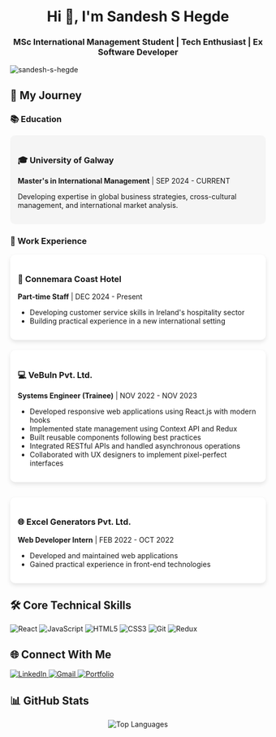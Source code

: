 <h1 align="center">Hi 👋, I'm Sandesh S Hegde</h1>
<h3 align="center">MSc International Management Student | Tech Enthusiast | Ex Software Developer</h3>

<p align="left"> <img src="https://komarev.com/ghpvc/?username=sandesh-s-hegde&label=Profile%20views&color=0e75b6&style=flat" alt="sandesh-s-hegde" /> </p>
<div>
</div>

## 🚀 My Journey

### 📚 Education
<div style="background: #f5f5f5; padding: 15px; border-radius: 10px; margin-bottom: 20px;">
  <h3>🎓 University of Galway</h3>
  <p><strong>Master's in International Management</strong> | SEP 2024 - CURRENT</p>
  <p>Developing expertise in global business strategies, cross-cultural management, and international market analysis.</p>
</div>

### 💼 Work Experience

<div style="display: grid; grid-template-columns: repeat(auto-fit, minmax(300px, 1fr)); gap: 20px; margin-bottom: 30px;">

  <div style="background: #fff; padding: 15px; border-radius: 10px; box-shadow: 0 4px 8px rgba(0,0,0,0.1);">
    <h3>🏨 Connemara Coast Hotel</h3>
    <p><strong>Part-time Staff</strong> | DEC 2024 - Present</p>
    <ul style="margin-top: 10px;">
      <li>Developing customer service skills in Ireland's hospitality sector</li>
      <li>Building practical experience in a new international setting</li>
    </ul>
  </div>

  <div style="background: #fff; padding: 15px; border-radius: 10px; box-shadow: 0 4px 8px rgba(0,0,0,0.1);">
    <h3>💻 VeBuIn Pvt. Ltd.</h3>
    <p><strong>Systems Engineer (Trainee)</strong> | NOV 2022 - NOV 2023</p>
    <ul style="margin-top: 10px;">
      <li>Developed responsive web applications using React.js with modern hooks</li>
      <li>Implemented state management using Context API and Redux</li>
      <li>Built reusable components following best practices</li>
      <li>Integrated RESTful APIs and handled asynchronous operations</li>
      <li>Collaborated with UX designers to implement pixel-perfect interfaces</li>
    </ul>
  </div>
    </ul>
  </div>

  <div style="background: #fff; padding: 15px; border-radius: 10px; box-shadow: 0 4px 8px rgba(0,0,0,0.1);">
    <h3>🌐 Excel Generators Pvt. Ltd.</h3>
    <p><strong>Web Developer Intern</strong> | FEB 2022 - OCT 2022</p>
    <ul style="margin-top: 10px;">
      <li>Developed and maintained web applications</li>
      <li>Gained practical experience in front-end technologies</li>
    </ul>
  </div>
</div>

## 🛠 Core Technical Skills
<p align="left">
  <img src="https://img.shields.io/badge/React-20232A?style=for-the-badge&logo=react&logoColor=61DAFB" alt="React"/>
  <img src="https://img.shields.io/badge/JavaScript-F7DF1E?style=for-the-badge&logo=javascript&logoColor=black" alt="JavaScript"/>
  <img src="https://img.shields.io/badge/HTML5-E34F26?style=for-the-badge&logo=html5&logoColor=white" alt="HTML5"/>
  <img src="https://img.shields.io/badge/CSS3-1572B6?style=for-the-badge&logo=css3&logoColor=white" alt="CSS3"/>
  <img src="https://img.shields.io/badge/Git-F05032?style=for-the-badge&logo=git&logoColor=white" alt="Git"/>
  <img src="https://img.shields.io/badge/Redux-764ABC?style=for-the-badge&logo=redux&logoColor=white" alt="Redux"/>
</p>

## 🌐 Connect With Me
<p align="left">
  <a href="https://www.linkedin.com/in/sandesh-s-hegde" target="_blank">
    <img src="https://img.shields.io/badge/LinkedIn-0077B5?style=for-the-badge&logo=linkedin&logoColor=white" alt="LinkedIn"/>
  </a>
  <a href="mailto:s.sandesh.hege@gmail.com">
    <img src="https://img.shields.io/badge/Gmail-D14836?style=for-the-badge&logo=gmail&logoColor=white" alt="Gmail"/>
  </a>
  <a href="https://sandeshshegde.netlify.app/" target="_blank">
    <img src="https://img.shields.io/badge/Portfolio-18A303?style=for-the-badge&logo=Google-Chrome&logoColor=white" alt="Portfolio"/>
  </a>
</p>


## 📊 GitHub Stats
<p align="center">
  <img src="https://github-readme-stats.vercel.app/api/top-langs/?username=sandesh-s-hegde&layout=compact&theme=radical" alt="Top Languages"/>
</p>
